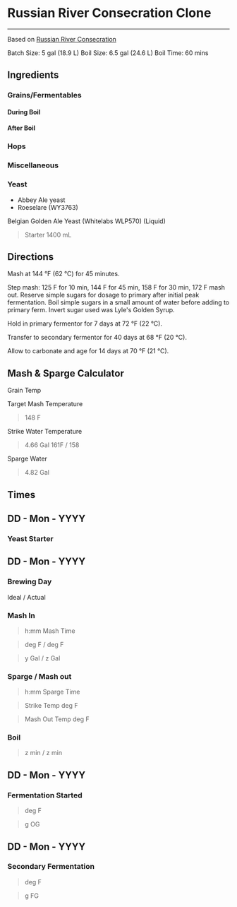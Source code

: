 # Russian River Consecration Clone
-----------------------
Based on [Russian River Consecration](http://morebeer.com/view_product/20882/promo/Kit_All-Grain_-_Russian_Rivers_Consecration)

Batch Size: 5 gal (18.9 L) Boil Size: 6.5 gal (24.6 L) Boil Time: 60 mins

## Ingredients

### Grains/Fermentables

#### During Boil

#### After Boil

### Hops

### Miscellaneous

### Yeast
* Abbey Ale yeast
* Roeselare (WY3763)

Belgian Golden Ale Yeast (Whitelabs WLP570) (Liquid)
> Starter 1400 mL

## Directions

Mash at 144 °F (62 °C) for 45 minutes.

Step mash: 125 F for 10 min, 144 F for 45 min, 158 F for 30 min, 172 F mash out. Reserve simple sugars for dosage to primary after initial peak fermentation. Boil simple sugars in a small amount of water before adding to primary ferm. Invert sugar used was Lyle's Golden Syrup.

Hold in primary fermentor for 7 days at 72 °F (22 °C).

Transfer to secondary fermentor for 40 days at 68 °F (20 °C).

Allow to carbonate and age for 14 days at 70 °F (21 °C).

## Mash & Sparge Calculator

Grain Temp

Target Mash Temperature
> 148 F

Strike Water Temperature
> 4.66 Gal
> 161F / 158

Sparge Water
> 4.82 Gal

## Times

## DD - Mon - YYYY 
### Yeast Starter

## DD - Mon - YYYY
### Brewing Day

Ideal / Actual

### Mash In
> h:mm Mash Time  

> deg F / deg F

> y Gal / z Gal

### Sparge / Mash out
> h:mm Sparge Time

> Strike Temp deg F

> Mash Out Temp deg F

### Boil
> z min / z min

## DD - Mon - YYYY 
### Fermentation Started
> deg F

> g OG

## DD - Mon - YYYY
### Secondary Fermentation
> deg F

> g FG